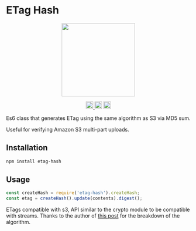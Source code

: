 # ETag Hash 

<p align="center" width="100%">
  <img height="200" src="https://github.com/user-attachments/assets/d0456af5-b6e9-422e-a45d-2574d5be490f" />
</p>

<p align="center" width="100%">
  <a href="https://github.com/launchql/launchql-2.0/actions/workflows/run-tests.yaml">
    <img height="20" src="https://github.com/launchql/launchql-2.0/actions/workflows/run-tests.yaml/badge.svg" />
  </a>
   <a href="https://github.com/launchql/launchql-2.0/blob/main/LICENSE-MIT"><img height="20" src="https://img.shields.io/badge/license-MIT-blue.svg"/></a>
   <a href="https://www.npmjs.com/package/etag-hash"><img height="20" src="https://img.shields.io/github/package-json/v/launchql/launchql-2.0?filename=packages%2Fetag-hash%2Fpackage.json"/></a>
</p>

Es6 class that generates ETag using the same algorithm as S3 via MD5 sum.

Useful for verifying Amazon S3 multi-part uploads.

## Installation

```sh
npm install etag-hash
```

## Usage

```js
const createHash = require('etag-hash').createHash;
const etag = createHash().update(contents).digest();
```

ETags compatible with s3, API similar to the crypto module to be compatible with streams. Thanks to the author of [this post](https://stackoverflow.com/questions/12186993/what-is-the-algorithm-to-compute-the-amazon-s3-etag-for-a-file-larger-than-5gb#answer-19896823) for the breakdown of the algorithm.
